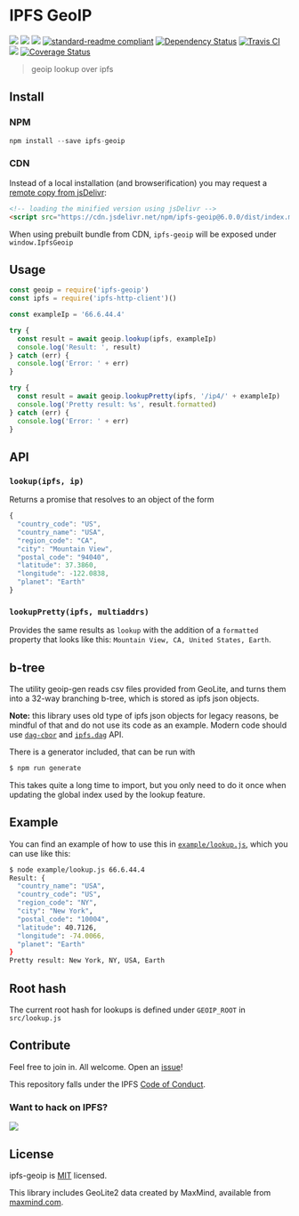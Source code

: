 # IPFS GeoIP

[![](https://img.shields.io/badge/made%20by-Protocol%20Labs-blue.svg?style=flat-square)](http://ipn.io)
[![](https://img.shields.io/badge/project-IPFS-blue.svg?style=flat-square)](http://ipfs.io/)
[![](https://img.shields.io/badge/freenode-%23ipfs-blue.svg?style=flat-square)](http://webchat.freenode.net/?channels=%23ipfs)
[![standard-readme compliant](https://img.shields.io/badge/standard--readme-OK-green.svg?style=flat-square)](https://github.com/RichardLitt/standard-readme)
[![Dependency Status](https://david-dm.org/ipfs/ipfs-geoip.svg?style=flat-square)](https://david-dm.org/ipfs/ipfs-geoip)
[![Travis CI](https://img.shields.io/travis/ipfs-shipyard/ipfs-geoip/master.svg?style=flat-square)](https://travis-ci.org/ipfs-shipyard/ipfs-geoip)
[![](https://data.jsdelivr.com/v1/package/npm/ipfs-geoip/badge)](https://www.jsdelivr.com/package/npm/ipfs-geoip)
[![Coverage Status](https://coveralls.io/repos/github/ipfs/ipfs-geoip/badge.svg?branch=master)](https://coveralls.io/github/ipfs/ipfs-geoip?branch=master)

> geoip lookup over ipfs

## Install

### NPM


```js
npm install --save ipfs-geoip
```

### CDN

Instead of a local installation (and browserification) you may request a [remote copy from jsDelivr](https://www.jsdelivr.com/package/npm/ipfs-geoip):

```html
<!-- loading the minified version using jsDelivr -->
<script src="https://cdn.jsdelivr.net/npm/ipfs-geoip@6.0.0/dist/index.min.js"></script>
```

When using prebuilt bundle from CDN, `ipfs-geoip` will be exposed under `window.IpfsGeoip`


## Usage

```js
const geoip = require('ipfs-geoip')
const ipfs = require('ipfs-http-client')()

const exampleIp = '66.6.44.4'

try {
  const result = await geoip.lookup(ipfs, exampleIp)
  console.log('Result: ', result)
} catch (err) {
  console.log('Error: ' + err)
}

try {
  const result = await geoip.lookupPretty(ipfs, '/ip4/' + exampleIp)
  console.log('Pretty result: %s', result.formatted)
} catch (err) {
  console.log('Error: ' + err)
}
```

## API

### `lookup(ipfs, ip)`

Returns a promise that resolves to an object of the form

```js
{
  "country_code": "US",
  "country_name": "USA",
  "region_code": "CA",
  "city": "Mountain View",
  "postal_code": "94040",
  "latitude": 37.3860,
  "longitude": -122.0838,
  "planet": "Earth"
}
```

### `lookupPretty(ipfs, multiaddrs)`

Provides the same results as `lookup` with the addition of
a `formatted` property that looks like this: `Mountain View, CA, United States, Earth`.

## b-tree

The utility geoip-gen reads csv files provided from GeoLite, and turns them into a 32-way branching b-tree, which is stored as ipfs json objects.

**Note:** this library uses old type of ipfs json objects for legacy reasons,
be mindful of that and do not use its code as an example.  Modern code should
use [`dag-cbor`](https://github.com/ipld/specs/blob/master/block-layer/codecs/dag-cbor.md)
and [`ipfs.dag`](https://github.com/ipfs/js-ipfs/blob/master/docs/core-api/DAG.md) API.

There is a generator included, that can be run with

```bash
$ npm run generate
```

This takes quite a long time to import, but you only need to do it once when updating the global index used by the lookup feature.

## Example

You can find an example of how to use this in [`example/lookup.js`](example/lookup.js), which you can use like this:

```bash
$ node example/lookup.js 66.6.44.4
Result: {
  "country_name": "USA",
  "country_code": "US",
  "region_code": "NY",
  "city": "New York",
  "postal_code": "10004",
  "latitude": 40.7126,
  "longitude": -74.0066,
  "planet": "Earth"
}
Pretty result: New York, NY, USA, Earth
```

## Root hash

The current root hash for lookups is defined under `GEOIP_ROOT` in `src/lookup.js`

## Contribute

Feel free to join in. All welcome. Open an [issue](https://github.com/ipfs/ipfs-geoip/issues)!

This repository falls under the IPFS [Code of Conduct](https://github.com/ipfs/community/blob/master/code-of-conduct.md).

### Want to hack on IPFS?

[![](https://cdn.rawgit.com/jbenet/contribute-ipfs-gif/master/img/contribute.gif)](https://github.com/ipfs/community/blob/master/CONTRIBUTING.md)

## License

ipfs-geoip is [MIT](LICENSE) licensed.

This library includes GeoLite2 data created by MaxMind, available from [maxmind.com](http://www.maxmind.com).
